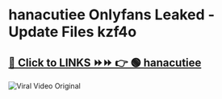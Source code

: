 
 # hanacutiee Onlyfans Leaked - Update Files kzf4o

## <h2><a href="https://clipsfans.com/hanacutiee&ref=git">🔗 Click to LINKS ⏩⏩ 👉 🟢 hanacutiee </a></h2>

<a href="https://clipsfans.com/hanacutiee&ref=git" rel="nofollow" data-target="animated-image.originalLink"><img src="https://i.ibb.co.com/xMMVF88/686577567.gif" alt="Viral Video Original" style="max-width: 100%; display: inline-block;" data-target="animated-image.originalImage"></a>

